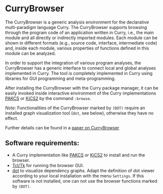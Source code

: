 CurryBrowser
============

The CurryBrowser is a generic analysis environment for the declarative
multi-paradigm language Curry. The CurryBrowser supports browsing through
the program code of an application written in Curry, i.e., the main
module and all directly or indirectly imported modules. Each module
can be shown in different formats (e.g., source code, interface,
intermediate code) and, inside each module, various properties of
functions defined in this module can be analyzed.

In order to support the integration of various program analyses,
the CurryBrowser has a generic interface to connect local and global
analyses implemented in Curry. The tool is completely implemented
in Curry using libraries for GUI programming and meta-programming.

After installing the CurryBrowser with the Curry package manager,
it can be easily invoked inside interactive environment of
the Curry implementations
[PAKCS](https://www.informatik.uni-kiel.de/~pakcs/) or
[KiCS2](https://www-ps.informatik.uni-kiel.de/kics2)
by the command `:browse`.

_Note:_
Functionalities of the CurryBrowser marked by `(DOT)` require an
installed graph visualization tool (`dot`, see below), otherwise
they have no effect.

Further details can be found in a
[paper on CurryBrowser](http://www.informatik.uni-kiel.de/~mh/papers/WLPE06.html)


Software requirements:
----------------------

* A Curry implementation like [PAKCS](https:/www.informatik.uni-kiel.de/~pakcs)
  or [KiCS2](https://www-ps.informatik.uni-kiel.de/kics2/)
  to install and run the browser.
* [Tcl/Tk](https://www.tcl.tk/) for running the browser GUI.
* [dot](https://www.graphviz.org/) to visualize dependency graphs.
  Adapt the definition of dot viewer according to your local installation
  with the menu `Settings`. If this software is not installed,
  one can not use the browser functions marked by `(DOT)`.
